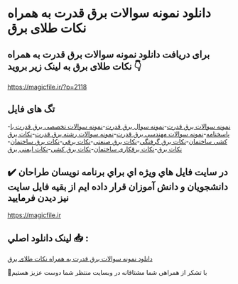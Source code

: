 # دانلود نمونه سوالات برق قدرت به همراه نکات طلای برق

## برای دریافت دانلود نمونه سوالات برق قدرت به همراه نکات طلای برق به لینک زیر بروید 👇

https://magicfile.ir/?p=2118

## تگ های فایل

-[نمونه سوالات برق قدرت](https://magicfile.ir/product/%d9%86%d9%85%d9%88%d9%86%d9%87-%d8%b3%d9%88%d8%a7%d9%84%d8%a7%d8%aa-%d8%a8%d8%b1%d9%82-%d9%82%d8%af%d8%b1%d8%aa-%d9%86%da%a9%d8%a7%d8%aa-%d8%b7%d9%84%d8%a7%db%8c-%d8%a8%d8%b1%d9%82/)-[نمونه سوال برق قدرت](https://magicfile.ir/product/%d9%86%d9%85%d9%88%d9%86%d9%87-%d8%b3%d9%88%d8%a7%d9%84%d8%a7%d8%aa-%d8%a8%d8%b1%d9%82-%d9%82%d8%af%d8%b1%d8%aa-%d9%86%da%a9%d8%a7%d8%aa-%d8%b7%d9%84%d8%a7%db%8c-%d8%a8%d8%b1%d9%82/)-[نمونه سوالات تخصصی برق قدرت با پاسخنامه](https://magicfile.ir/product/%d9%86%d9%85%d9%88%d9%86%d9%87-%d8%b3%d9%88%d8%a7%d9%84%d8%a7%d8%aa-%d8%a8%d8%b1%d9%82-%d9%82%d8%af%d8%b1%d8%aa-%d9%86%da%a9%d8%a7%d8%aa-%d8%b7%d9%84%d8%a7%db%8c-%d8%a8%d8%b1%d9%82/)-[نمونه سوالات مهندسی برق قدرت](https://magicfile.ir/product/%d9%86%d9%85%d9%88%d9%86%d9%87-%d8%b3%d9%88%d8%a7%d9%84%d8%a7%d8%aa-%d8%a8%d8%b1%d9%82-%d9%82%d8%af%d8%b1%d8%aa-%d9%86%da%a9%d8%a7%d8%aa-%d8%b7%d9%84%d8%a7%db%8c-%d8%a8%d8%b1%d9%82/)-[نمونه سوالات رشته برق قدرت](https://magicfile.ir/product/%d9%86%d9%85%d9%88%d9%86%d9%87-%d8%b3%d9%88%d8%a7%d9%84%d8%a7%d8%aa-%d8%a8%d8%b1%d9%82-%d9%82%d8%af%d8%b1%d8%aa-%d9%86%da%a9%d8%a7%d8%aa-%d8%b7%d9%84%d8%a7%db%8c-%d8%a8%d8%b1%d9%82/)-[نکات برق کشی ساختمان](https://magicfile.ir/product/%d9%86%d9%85%d9%88%d9%86%d9%87-%d8%b3%d9%88%d8%a7%d9%84%d8%a7%d8%aa-%d8%a8%d8%b1%d9%82-%d9%82%d8%af%d8%b1%d8%aa-%d9%86%da%a9%d8%a7%d8%aa-%d8%b7%d9%84%d8%a7%db%8c-%d8%a8%d8%b1%d9%82/)-[نکات برق گرفتگی](https://magicfile.ir/product/%d9%86%d9%85%d9%88%d9%86%d9%87-%d8%b3%d9%88%d8%a7%d9%84%d8%a7%d8%aa-%d8%a8%d8%b1%d9%82-%d9%82%d8%af%d8%b1%d8%aa-%d9%86%da%a9%d8%a7%d8%aa-%d8%b7%d9%84%d8%a7%db%8c-%d8%a8%d8%b1%d9%82/)-[نکات برق صنعتی](https://magicfile.ir/product/%d9%86%d9%85%d9%88%d9%86%d9%87-%d8%b3%d9%88%d8%a7%d9%84%d8%a7%d8%aa-%d8%a8%d8%b1%d9%82-%d9%82%d8%af%d8%b1%d8%aa-%d9%86%da%a9%d8%a7%d8%aa-%d8%b7%d9%84%d8%a7%db%8c-%d8%a8%d8%b1%d9%82/)-[نکات برقی](https://magicfile.ir/product/%d9%86%d9%85%d9%88%d9%86%d9%87-%d8%b3%d9%88%d8%a7%d9%84%d8%a7%d8%aa-%d8%a8%d8%b1%d9%82-%d9%82%d8%af%d8%b1%d8%aa-%d9%86%da%a9%d8%a7%d8%aa-%d8%b7%d9%84%d8%a7%db%8c-%d8%a8%d8%b1%d9%82/)-[نکات برق ساختمان](https://magicfile.ir/product/%d9%86%d9%85%d9%88%d9%86%d9%87-%d8%b3%d9%88%d8%a7%d9%84%d8%a7%d8%aa-%d8%a8%d8%b1%d9%82-%d9%82%d8%af%d8%b1%d8%aa-%d9%86%da%a9%d8%a7%d8%aa-%d8%b7%d9%84%d8%a7%db%8c-%d8%a8%d8%b1%d9%82/)-[نکات برق](https://magicfile.ir/product/%d9%86%d9%85%d9%88%d9%86%d9%87-%d8%b3%d9%88%d8%a7%d9%84%d8%a7%d8%aa-%d8%a8%d8%b1%d9%82-%d9%82%d8%af%d8%b1%d8%aa-%d9%86%da%a9%d8%a7%d8%aa-%d8%b7%d9%84%d8%a7%db%8c-%d8%a8%d8%b1%d9%82/)-[نکات برقکاری ساختمان](https://magicfile.ir/product/%d9%86%d9%85%d9%88%d9%86%d9%87-%d8%b3%d9%88%d8%a7%d9%84%d8%a7%d8%aa-%d8%a8%d8%b1%d9%82-%d9%82%d8%af%d8%b1%d8%aa-%d9%86%da%a9%d8%a7%d8%aa-%d8%b7%d9%84%d8%a7%db%8c-%d8%a8%d8%b1%d9%82/)-[نکات برق کشی](https://magicfile.ir/product/%d9%86%d9%85%d9%88%d9%86%d9%87-%d8%b3%d9%88%d8%a7%d9%84%d8%a7%d8%aa-%d8%a8%d8%b1%d9%82-%d9%82%d8%af%d8%b1%d8%aa-%d9%86%da%a9%d8%a7%d8%aa-%d8%b7%d9%84%d8%a7%db%8c-%d8%a8%d8%b1%d9%82/)-[نکات ایمنی برق](https://magicfile.ir/product/%d9%86%d9%85%d9%88%d9%86%d9%87-%d8%b3%d9%88%d8%a7%d9%84%d8%a7%d8%aa-%d8%a8%d8%b1%d9%82-%d9%82%d8%af%d8%b1%d8%aa-%d9%86%da%a9%d8%a7%d8%aa-%d8%b7%d9%84%d8%a7%db%8c-%d8%a8%d8%b1%d9%82/)

## ✔️ در سايت فايل هاي ويژه اي براي برنامه نويسان طراحان دانشجويان و دانش آموزان قرار داده ايم از بقيه فايل سايت نيز ديدن فرماييد

https://magicfile.ir


## لينک دانلود اصلي 📥 :

[دانلود نمونه سوالات برق قدرت به همراه نکات طلای برق](https://magicfile.ir/product/%d9%86%d9%85%d9%88%d9%86%d9%87-%d8%b3%d9%88%d8%a7%d9%84%d8%a7%d8%aa-%d8%a8%d8%b1%d9%82-%d9%82%d8%af%d8%b1%d8%aa-%d9%86%da%a9%d8%a7%d8%aa-%d8%b7%d9%84%d8%a7%db%8c-%d8%a8%d8%b1%d9%82/) 


🙏با تشکر از همراهي شما مشتاقانه در وبسایت منتظر شما دوست عزیز هستیم

